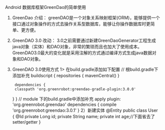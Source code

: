  Android 数据库框架GreenDao的简单使用
1. GreenDao 介绍：
    greenDAO是一个对象关系映射框架(ORM)，能够提供一个接口通过对象操作的方式去操作关系型数据库，能够让你操作数据库时更简单、更方便。
2. GreenDAO 3.0 改动：
    3.0之前需要通过新建GreenDaoGenerator工程生成java对象（实体）和DAO对象，非常的繁琐而且也加大了使用成本。
    GreenDAO3.0最大的变化就是采用注解的方式通过编译方式生成java数据对象和DAO对象。
3. GreenDAO 3.0使用方式
    1> 在build.gradle添加如下配置
    // 根build.gradle下添加补充
    buildscript {
        repositories {
        mavenCentral()
    }
    
        dependencies {
        classpath 'org.greenrobot:greendao-gradle-plugin:3.0.0'
    }
 }
    // module 下的build.gradle中添加补充
    apply plugin: 'org.greenrobot.greendao'
    dependencies {
        compile 'org.greenrobot:greendao:3.0.1'
    }
    2）新建实体
    @Entity 
    public class User {
    @Id 
    private Long id; 
    private String name;
    private int age;//下面省去了 setter/getter
}